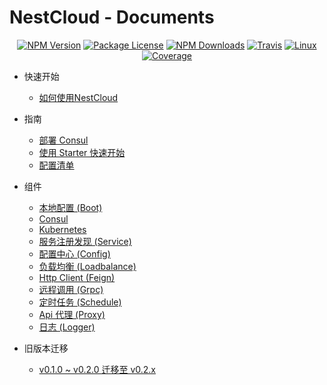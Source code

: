 
[travis-image]: https://api.travis-ci.org/nest-cloud/nestcloud.svg?branch=master
[travis-url]: https://travis-ci.org/nest-cloud/nestcloud
[linux-image]: https://img.shields.io/travis/nest-cloud/nestcloud/master.svg?label=linux
[linux-url]: https://travis-ci.org/nest-cloud/nestcloud

# NestCloud - Documents

<p align="center">
    <a href="https://www.npmjs.com/~nestcloud" target="_blank"><img src="https://img.shields.io/npm/v/@nestcloud/core.svg" alt="NPM Version"/></a>
    <a href="https://www.npmjs.com/~nestcloud" target="_blank"><img src="https://img.shields.io/npm/l/@nestcloud/core.svg" alt="Package License"/></a>
    <a href="https://www.npmjs.com/~nestcloud" target="_blank"><img src="https://img.shields.io/npm/dm/@nestcloud/core.svg" alt="NPM Downloads"/></a>
    <a href="https://travis-ci.org/nest-cloud/nestcloud" target="_blank"><img src="https://travis-ci.org/nest-cloud/nestcloud.svg?branch=master" alt="Travis"/></a>
    <a href="https://travis-ci.org/nest-cloud/nestcloud" target="_blank"><img src="https://img.shields.io/travis/nest-cloud/nestcloud/master.svg?label=linux" alt="Linux"/></a>
    <a href="https://coveralls.io/github/nest-cloud/nestcloud?branch=master" target="_blank"><img src="https://coveralls.io/repos/github/nest-cloud/nestcloud/badge.svg?branch=master" alt="Coverage"/></a>
</p>

- 快速开始
  - [如何使用NestCloud](nestcloud.md)
  
- 指南
  
  - [部署 Consul](deploy-consul.md)
  - [使用 Starter 快速开始](quickstart.md)
  - [配置清单](config-list.md)

- 组件

  - [本地配置 (Boot)](bootstrap.md)
  - [Consul](consul.md)
  - [Kubernetes](kubernetes.md)
  - [服务注册发现 (Service)](consul-service.md)
  - [配置中心 (Config)](config.md)
  - [负载均衡 (Loadbalance)](loadbalance.md)
  - [Http Client (Feign)](feign.md)
  - [远程调用 (Grpc)](grpc.md)
  - [定时任务 (Schedule)](schedule.md)
  - [Api 代理 (Proxy)](proxy.md)
  - [日志 (Logger)](logger.md)
  
- 旧版本迁移

  - [v0.1.0 ~ v0.2.0 迁移至 v0.2.x](migrations.md)
